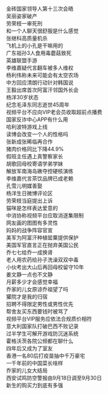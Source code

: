 金砖国家领导人第十三次会晤  
吴丽姿家破产  
劳荣枝一审死刑  
和一个人聊天很舒服是什么感觉  
张继科高质量机杀  
飞机上的小孔是干嘛用的  
广东祖孙3人食用毒蘑菇致死  
英雄联盟手游  
李维嘉疑代言翻车被多人维权  
杨利伟称未来可能会有太空农场  
中方回应清朗行动针对韩国说  
王毅出席首次阿富汗邻国外长会  
杨洋30岁状态  
纪念毛泽东同志逝世45周年  
视频平台不应向VIP老会员收取超前点播费  
国家反诈中心APP有什么用  
哈利波特游戏上线  
读博会改变一个人的性格吗  
张新成张晞临再合作  
猪肉价格同比下降44.9%  
假班主任遇上真警察家长  
胡歌回母校寄语学弟学妹  
解放军南海岛礁夺控硬核演练  
李维嘉代言茶饮品牌已成老赖  
孔雪儿明媒善娶  
杨洋生日微博评论区  
劳荣枝当庭提出上诉  
猫咪是怎样表达爱意的  
中消协称视频平台应取消逐集限制  
网友画的图图有多灵性  
妈妈的战争阵容官宣  
美军为阿富汗种植罂粟提供保护  
美国军官直言正在抛弃美国公民  
乔七七给乔一成换肾  
老人用农药给孙子洗澡双双中毒  
小伙考出大山后再回母校留守10年  
姜文静一点也不文静  
月薪多少才会感觉幸福  
乔家的儿女原谅乔祖望了吗  
獾院才是我的归宿  
招聘不得限定男性或男性优先  
帮舍友买东西要钱时被骂了  
视频平台VIP服务应依法合规质价相符  
意大利国家队打破巴西不败记录  
过半学生可解开游戏防沉迷系统  
霍格沃茨各院公频都在聊什么  
四年后又成为了室友  
香港一名80后打疫苗抽中千万豪宅  
一千年前的中国菜长啥样  
乔家的儿女大结局  
西安试鸣防空警报由9月18日调至9月30日  
新生的购买力到底有多强  
